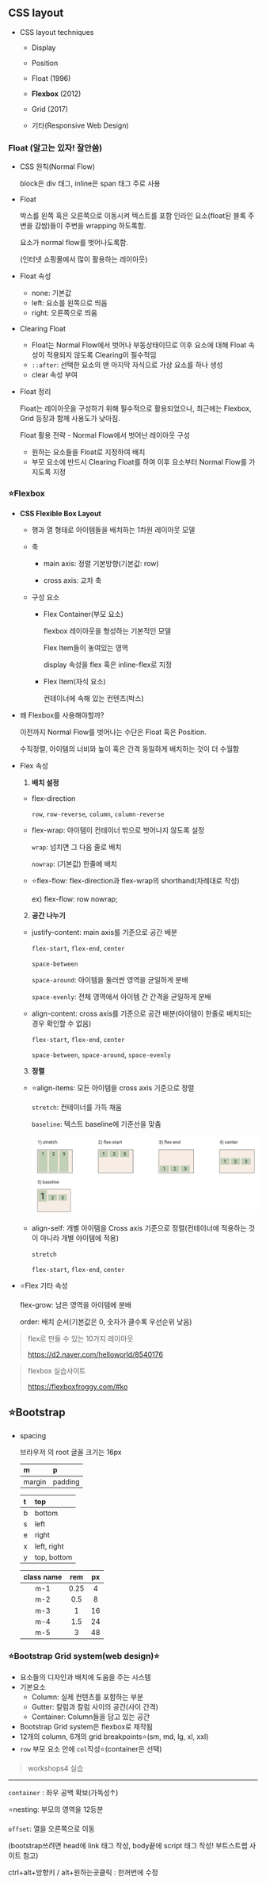 ## CSS layout

- CSS layout techniques

  - Display
  
  - Position
  
  - Float (1996)
  
  - **Flexbox** (2012)
  
  - Grid (2017)
  
  - 기타(Responsive Web Design)
  
    

### Float (알고는 있자! 잘안씀)

- CSS 원칙(Normal Flow)

  block은 div 태그, inline은 span 태그 주로 사용

- Float

  박스를 왼쪽 혹은 오른쪽으로 이동시켜 텍스트를 포함 인라인 요소(float된 블록 주변을 감쌈)들이 주변을 wrapping 하도록함.

  요소가 normal flow를 벗어나도록함.

  (인터넷 쇼핑몰에서 많이 활용하는 레이아웃)

- Float 속성

  - none: 기본값
  - left: 요소를 왼쪽으로 띄움
  - right: 오른쪽으로 띄움
  
- Clearing Float

  - Float는 Normal Flow에서 벗어나 부동상태이므로 이후 요소에 대해 Float 속성이 적용되지 않도록 Clearing이 필수적임
  - `::after`: 선택한 요소의 맨 마지막 자식으로 가상 요소를 하나 생성
  - clear 속성 부여

- Float 정리

  Float는 레이아웃을 구성하기 위해 필수적으로 활용되었으나, 최근에는 Flexbox, Grid 등장과 함께 사용도가 낮아짐.

  Float 활용 전략 - Normal Flow에서 벗어난 레이아웃 구성

  - 원하는 요소들을 Float로 지정하여 배치
  - 부모 요소에 반드시 Clearing Float를 하여 이후 요소부터 Normal Flow를 가지도록 지정



### ⭐Flexbox

- **CSS Flexible Box Layout**

  - 행과 열 형태로 아이템들을 배치하는 1차원 레이아웃 모델

  - 축

    - main axis: 정렬 기본방향(기본값: row)

    - cross axis: 교차 축

  - 구성 요소

    - Flex Container(부모 요소)

      flexbox 레이아웃을 형성하는 기본적인 모델

      Flex Item들이 놓여있는 영역

      display 속성을 flex 혹은 inline-flex로 지정

    - Flex Item(자식 요소)

      컨테이너에 속해 있는 컨텐츠(박스)

- 왜 Flexbox를 사용해야할까?

  이전까지 Normal Flow를 벗어나는 수단은 Float 혹은 Position.

  수직정렬, 아이템의 너비와 높이 혹은 간격 동일하게 배치하는 것이 더 수월함

- Flex 속성

  1. **배치 설정**

  - flex-direction

    `row`, `row-reverse`, `column`, `column-reverse`

  - flex-wrap: 아이템이 컨테이너 밖으로 벗어나지 않도록 설정

    `wrap`: 넘치면 그 다음 줄로 배치

    `nowrap`: (기본값) 한줄에 배치

  - ⭐flex-flow: flex-direction과 flex-wrap의 shorthand(차례대로 작성)

    ex) flex-flow: row nowrap;

    

  2. **공간 나누기**

  - justify-content: main axis를 기준으로 공간 배분

    `flex-start`, `flex-end`, `center`

    `space-between`

    `space-around`: 아이템을 둘러싼 영역을 균일하게 분배

    `space-evenly`: 전체 영역에서 아이템 간 간격을 균일하게 분배

  - align-content: cross axis를 기준으로 공간 배분(아이템이 한줄로 배치되는 경우 확인할 수 없음)

    `flex-start`, `flex-end`, `center`
    
    `space-between`, `space-around`, `space-evenly`
    
    

  3. **정렬**

  - ⭐align-items: 모든 아이템을 cross axis 기준으로 정렬

    `stretch`: 컨테이너를 가득 채움

    `baseline`: 텍스트 baseline에 기준선을 맞춤

    ![image-20220213175758344](02_web.assets/image-20220213175758344.png)

  - align-self: 개별 아이템을 Cross axis 기준으로 정렬(컨테이너에 적용하는 것이 아니라 개별 아이템에 적용)

    `stretch`
    
    `flex-start`, `flex-end`, `center`

- ⭐Flex 기타 속성

  flex-grow: 남은 영역을 아이템에 분배

  order: 배치 순서(기본값은 0, 숫자가 클수록 우선순위 낮음)

  

> flex로 만들 수 있는 10가지 레이아웃
>
> https://d2.naver.com/helloworld/8540176

>flexbox 실습사이트
>
>https://flexboxfroggy.com/#ko



## ⭐Bootstrap

- spacing

  브라우저 <html>의 root 글꼴 크기는 16px

  | m      | p       |
  | ------ | ------- |
  | margin | padding |

  | t    | top         |
  | ---- | ----------- |
  | b    | bottom      |
  | s    | left        |
  | e    | right       |
  | x    | left, right |
  | y    | top, bottom |

  | class name | rem  |  px  |
  | :--------: | :--: | :--: |
  |    m-1     | 0.25 |  4   |
  |    m-2     | 0.5  |  8   |
  |    m-3     |  1   |  16  |
  |    m-4     | 1.5  |  24  |
  |    m-5     |  3   |  48  |

  

### ⭐Bootstrap Grid system(web design)⭐

- 요소들의 디자인과 배치에 도움을 주는 시스템
- 기본요소
  - Column: 실제 컨텐츠를 포함하는 부분
  - Gutter: 칼럼과 칼럼 사이의 공간(사이 간격)
  - Container: Column들을 담고 있는 공간
- Bootstrap Grid system은 flexbox로 제작됨
- 12개의 column, 6개의 grid breakpoints⭐(sm, md, lg, xl, xxl)
- `row` 부모 요소 안에 `col`작성⭐(container은 선택)

>workshops4 실습



-----------------------------------

`container` : 좌우 공백 확보(가독성↑)

⭐nesting: 부모의 영역을 12등분

`offset`: 열을 오른쪽으로 이동

(bootstrap쓰려면 head에 link 태그 작성, body끝에 script 태그 작성! 부트스트랩 사이트 참고)

ctrl+alt+방향키 / alt+원하는곳클릭 : 한꺼번에 수정
